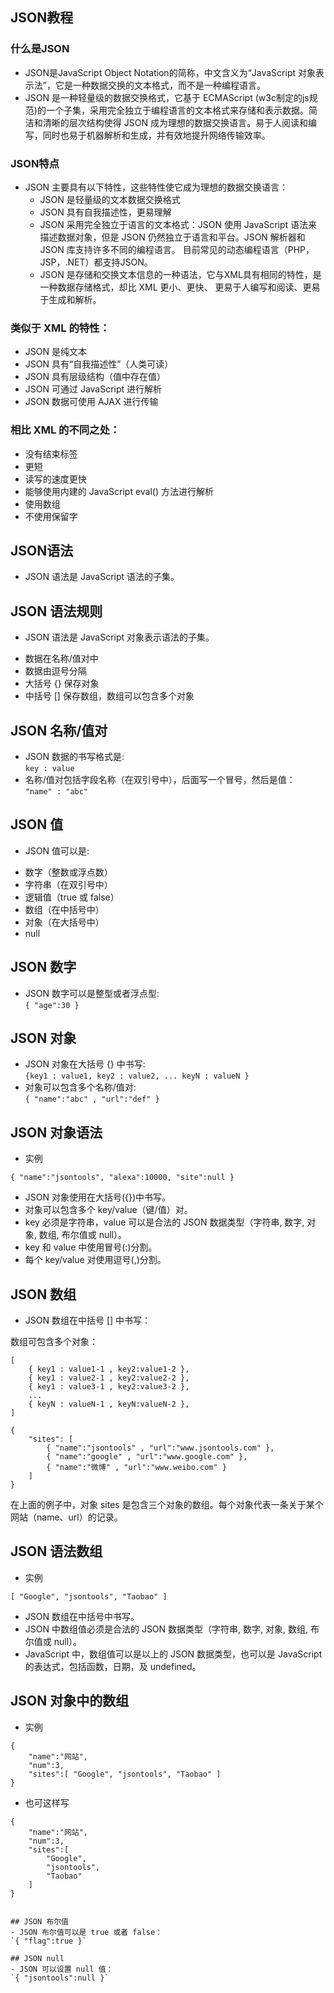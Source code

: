 ## JSON教程

### 什么是JSON
- JSON是JavaScript Object Notation的简称，中文含义为“JavaScript 对象表示法”，它是一种数据交换的文本格式，而不是一种编程语言。
- JSON 是一种轻量级的数据交换格式，它基于 ECMAScript (w3c制定的js规范)的一个子集，采用完全独立于编程语言的文本格式来存储和表示数据。简洁和清晰的层次结构使得 JSON 成为理想的数据交换语言。易于人阅读和编写，同时也易于机器解析和生成，并有效地提升网络传输效率。

### JSON特点  
- JSON 主要具有以下特性，这些特性使它成为理想的数据交换语言：
  * JSON 是轻量级的文本数据交换格式
  * JSON 具有自我描述性，更易理解
  * JSON 采用完全独立于语言的文本格式：JSON 使用 JavaScript 语法来描述数据对象，但是 JSON 仍然独立于语言和平台。JSON 解析器和 JSON 库支持许多不同的编程语言。 目前常见的动态编程语言（PHP，JSP，.NET）都支持JSON。
  * JSON 是存储和交换文本信息的一种语法，它与XML具有相同的特性，是一种数据存储格式，却比 XML 更小、更快、 更易于人编写和阅读、更易于生成和解析。

### 类似于 XML 的特性：

  * JSON 是纯文本
  * JSON 具有“自我描述性”（人类可读）
  * JSON 具有层级结构（值中存在值）
  * JSON 可通过 JavaScript 进行解析
  * JSON 数据可使用 AJAX 进行传输

### 相比 XML 的不同之处：

  * 没有结束标签
  * 更短
  * 读写的速度更快
  * 能够使用内建的 JavaScript eval() 方法进行解析
  * 使用数组
  * 不使用保留字

## JSON语法  
- JSON 语法是 JavaScript 语法的子集。

## JSON 语法规则  
- JSON 语法是 JavaScript 对象表示语法的子集。  
* 数据在名称/值对中
* 数据由逗号分隔
* 大括号 {} 保存对象
* 中括号 [] 保存数组，数组可以包含多个对象

## JSON 名称/值对  
- JSON 数据的书写格式是:  
`key : value`  
- 名称/值对包括字段名称（在双引号中），后面写一个冒号，然后是值：  
`"name" : "abc"`

## JSON 值  
- JSON 值可以是:  
* 数字（整数或浮点数）
* 字符串（在双引号中）
* 逻辑值（true 或 false）
* 数组（在中括号中）
* 对象（在大括号中）
* null

## JSON 数字  
- JSON 数字可以是整型或者浮点型:  
`{ "age":30 }`

## JSON 对象  
- JSON 对象在大括号 {} 中书写:  
`{key1 : value1, key2 : value2, ... keyN : valueN }`  
- 对象可以包含多个名称/值对:  
`{ "name":"abc" , "url":"def" }`  

## JSON 对象语法  
- 实例
```
{ "name":"jsontools", "alexa":10000, "site":null }
```
* JSON 对象使用在大括号({})中书写。
* 对象可以包含多个 key/value（键/值）对。
* key 必须是字符串，value 可以是合法的 JSON 数据类型（字符串, 数字, 对象, 数组, 布尔值或 null）。
* key 和 value 中使用冒号(:)分割。
* 每个 key/value 对使用逗号(,)分割。

## JSON 数组
- JSON 数组在中括号 [] 中书写：

数组可包含多个对象：
```
[
    { key1 : value1-1 , key2:value1-2 }, 
    { key1 : value2-1 , key2:value2-2 }, 
    { key1 : value3-1 , key2:value3-2 }, 
    ...
    { keyN : valueN-1 , keyN:valueN-2 }, 
]
```
```
{
    "sites": [
        { "name":"jsontools" , "url":"www.jsontools.com" }, 
        { "name":"google" , "url":"www.google.com" }, 
        { "name":"微博" , "url":"www.weibo.com" }
    ]
}
```
在上面的例子中，对象 sites 是包含三个对象的数组。每个对象代表一条关于某个网站（name、url）的记录。

## JSON 语法数组  
- 实例
```
[ "Google", "jsontools", "Taobao" ]
```
* JSON 数组在中括号中书写。
* JSON 中数组值必须是合法的 JSON 数据类型（字符串, 数字, 对象, 数组, 布尔值或 null）。
* JavaScript 中，数组值可以是以上的 JSON 数据类型，也可以是 JavaScript 的表达式，包括函数，日期，及 undefined。

## JSON 对象中的数组
- 实例
```
{
    "name":"网站",
    "num":3,
    "sites":[ "Google", "jsontools", "Taobao" ]
}
```
- 也可这样写
```
{
    "name":"网站",
    "num":3,
    "sites":[ 
        "Google", 
        "jsontools", 
        "Taobao" 
    ]
}


## JSON 布尔值  
- JSON 布尔值可以是 true 或者 false：
`{ "flag":true }`

## JSON null  
- JSON 可以设置 null 值：
`{ "jsontools":null }`
